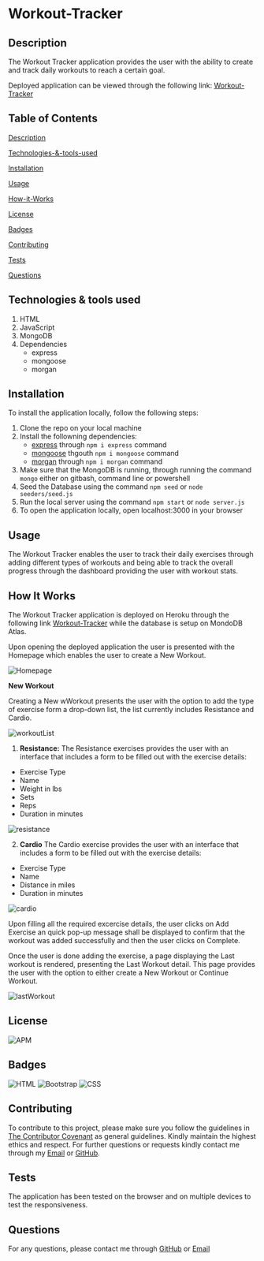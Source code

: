 # Workout-Tracker
## Description
The Workout Tracker application provides the user with the ability to create and track daily workouts to reach a certain goal. 

Deployed application can be viewed through the following link: [Workout-Tracker](https://stormy-escarpment-39241.herokuapp.com/?id=60a564413b7e1600151330d6)

## Table of Contents

[Description](#Description)

[Technologies-&-tools-used](#Technologies-&-tools-used)

[Installation](#Installation)

[Usage](#usage)

[How-it-Works](#How-it-Works)

[License](#License)

[Badges](#Badges)

[Contributing](#contributing)

[Tests](#tests)

[Questions](#questions)

## Technologies & tools used
1. HTML
2. JavaScript
3. MongoDB
4. Dependencies
    * express
    * mongoose
    * morgan

## Installation
To install the application locally, follow the following steps:
1. Clone the repo on your local machine
3. Install the followning dependencies:
    * [express](https://www.npmjs.com/package/express) through `npm i express` command
    * [mongoose](https://www.npmjs.com/package/mongoose) thgouth `npm i mongoose` command
    * [morgan](https://www.npmjs.com/package/morgan) through `npm i morgan` command
4. Make sure that the MongoDB is running, through running the command `mongo` either on gitbash, command line or powershell
5. Seed the Database using the command `npm seed` or `node seeders/seed.js`
6. Run the local server using the command `npm start` or `node server.js`
7. To open the application locally, open localhost:3000 in your browser

## Usage
The Workout Tracker enables the user to track their daily exercises through adding different types of workouts and being able to track the overall progress through the dashboard providing the user with workout stats.

## How It Works
The Workout Tracker application is deployed on Heroku through the following link [Workout-Tracker](https://stormy-escarpment-39241.herokuapp.com/?id=60a564413b7e1600151330d6) while the database is setup on MondoDB Atlas.

Upon opening the deployed application the user is presented with the Homepage which enables the user to create a New Workout. 

![Homepage](./assets/images/HomepageFinal.png)

**New Workout** 

Creating a New wWorkout presents the user with the option to add the type of exercise form a drop-down list, the list currently includes Resistance and Cardio.

![workoutList](./assets/images/workoutList.png)

1. **Resistance:** 
The Resistance exercises provides the user with an interface that includes a form to be filled out with the exercise details: 
* Exercise Type
* Name 
* Weight in lbs 
* Sets 
* Reps 
* Duration in minutes

![resistance](./assets/images/resistance.png)

2. **Cardio**
The Cardio exercise provides the user with an interface that includes a form to be filled out with the exercise details:
* Exercise Type
* Name
* Distance in miles
* Duration in minutes

![cardio](./assets/images/cardio.png)


Upon filling all the required excercise details, the user clicks on Add Exercise an quick pop-up message shall be displayed to confirm that the workout was added successfully and then the user clicks on Complete. 

Once the user is done adding the exercise, a page displaying the Last workout is rendered, presenting the Last Workout detail. This page provides the user with the option to either create a New Workout or Continue Workout.

![lastWorkout](./assets/images/lastWorkout.png)



## License
![APM](https://img.shields.io/apm/l/README)

## Badges

![HTML](https://img.shields.io/badge/HTML-blue)
![Bootstrap](https://img.shields.io/badge/Bootstrap-blue)
![CSS](https://img.shields.io/badge/CSS-blue)

## Contributing 

To contribute to this project, please make sure you follow the guidelines in [The Contributor Covenant](https://www.contributor-covenant.org/) as general guidelines.
Kindly maintain the highest ethics and respect. For further questions or requests kindly contact me through my [Email](mailto:noha_ashraf85@hotmail.com) or [GitHub](https://github.com/NohaAshraf85).

## Tests
The application has been tested on the browser and on multiple devices to test the responsiveness.

## Questions
For any questions, please contact me through [GitHub](https://github.com/NohaAshraf85) 
or [Email](mailto:noha_ashraf85@hotmail.com)